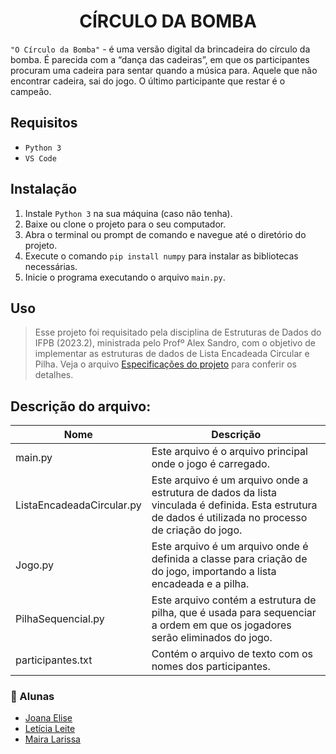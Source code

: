 <h1 align="center">CÍRCULO DA BOMBA</h1>


`"O Círculo da Bomba"` - é uma versão digital da brincadeira do círculo da bomba. É parecida com a “dança das cadeiras”, em que os participantes procuram uma cadeira para sentar quando a música para. Aquele que não encontrar cadeira, sai do jogo. O último participante que restar é o campeão.


## Requisitos
+ `Python 3`
+ `VS Code`

## Instalação
1. Instale `Python 3` na sua máquina (caso não tenha).
2. Baixe ou clone o projeto para o seu computador.
3. Abra o terminal ou prompt de comando e navegue até o diretório do projeto.
4. Execute o comando `pip install numpy` para instalar as bibliotecas necessárias.
5. Inicie o programa executando o arquivo `main.py`.

## Uso
> Esse projeto foi requisitado pela disciplina de Estruturas de Dados do IFPB (2023.2), ministrada pelo Profº Alex Sandro, com o objetivo de implementar as estruturas de dados de Lista Encadeada Circular e Pilha. Veja o arquivo [Especificações do projeto](https://docs.google.com/document/d/1WG9Pq69kPnyq9MC5wMEUT6l_D7JmcGtmcA8w-fw9Nq8/edit) para conferir os detalhes.


## Descrição do arquivo:
| Nome | Descrição |
| ------ | ----------- |
| main.py | Este arquivo é o arquivo principal onde o jogo é carregado.|
| ListaEncadeadaCircular.py | Este arquivo é um arquivo onde a estrutura de dados da lista vinculada é definida. Esta estrutura de dados é utilizada no processo de criação do jogo. |
| Jogo.py | Este arquivo é um arquivo onde é definida a classe para criação de do jogo, importando a lista encadeada e a pilha. |
| PilhaSequencial.py | Este arquivo contém a estrutura de pilha, que é usada para sequenciar a ordem em que os jogadores serão eliminados do jogo. |
| participantes.txt | Contém o arquivo de texto com os nomes dos participantes. |


### 📝 Alunas

- [Joana Elise](https://github.com/joanaeliseal)
- [Letícia Leite](https://github.com/l-e-t-i-c-i-a)
- [Maira Larissa](https://github.com/Maira-larissa)

